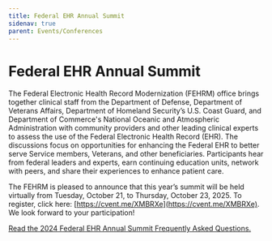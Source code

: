 ```yaml
---
title: Federal EHR Annual Summit
sidenav: true
parent: Events/Conferences
---
```

# Federal EHR Annual Summit

The Federal Electronic Health Record Modernization (FEHRM) office brings together clinical staff from the Department of Defense, Department of Veterans Affairs,  Department of Homeland Security’s U.S. Coast Guard, and Department of Commerce's National Oceanic and Atmospheric Administration with community providers and other leading clinical experts to assess the use of the Federal Electronic Health Record (EHR). The discussions focus on opportunities for enhancing the Federal EHR to better serve Service members, Veterans, and other beneficiaries. Participants hear from federal leaders and experts, earn continuing education units, network with peers, and share their experiences to enhance patient care.

The FEHRM is pleased to announce that this year’s summit will be held virtually from Tuesday, October 21, to Thursday, October 23, 2025. To register, click here: [https://cvent.me/XMBRXe](https://cvent.me/XMBRXe). We look forward to your participation!

[Read the 2024 Federal EHR Annual Summit Frequently Asked Questions.](/2024-federal-electronic-health-record-ehr-annual-summit-sessions-frequently-asked-questions/)
